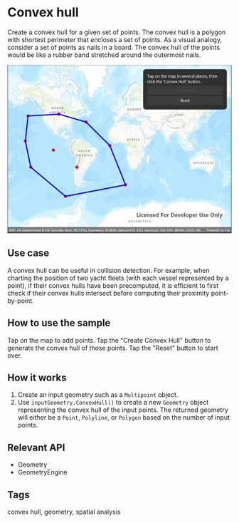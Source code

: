 # Convex hull

Create a convex hull for a given set of points. The convex hull is a polygon with shortest perimeter that encloses a set of points. As a visual analogy, consider a set of points as nails in a board. The convex hull of the points would be like a rubber band stretched around the outermost nails.

![Image of convex hull](ConvexHull.jpg)

## Use case

A convex hull can be useful in collision detection. For example, when charting the position of two yacht fleets (with each vessel represented by a point), if their convex hulls have been precomputed, it is efficient to first check if their convex hulls intersect before computing their proximity point-by-point.

## How to use the sample

Tap on the map to add points. Tap the "Create Convex Hull" button to generate the convex hull of those points. Tap the "Reset" button to start over.

## How it works

1. Create an input geometry such as a `Multipoint` object.
2. Use `inputGeometry.ConvexHull()` to create a new `Geometry` object representing the convex hull of the input points. The returned geometry will either be a `Point`, `Polyline`, or `Polygon` based on the number of input points.

## Relevant API

* Geometry
* GeometryEngine

## Tags

convex hull, geometry, spatial analysis